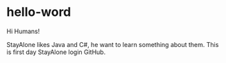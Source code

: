 # hello-word

Hi Humans!

StayAlone likes Java and C#, he want to learn something about them. 
This is first day StayAlone login GitHub.

